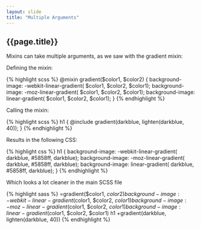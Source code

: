 ```yaml
---
layout: slide
title: "Multiple Arguments"
---
```


<section>

## {{page.title}}

Mixins can take multiple arguments, as we saw with the gradient mixin:

</section>

<section>

Defining the mixin:

{% highlight scss %}
@mixin gradient($color1, $color2) {
  background-image: -webkit-linear-gradient(
    $color1, $color2, $color1);
  background-image: -moz-linear-gradient(
    $color1, $color2, $color1);
  background-image: linear-gradient(
    $color1, $color2, $color1);
}
{% endhighlight %}

</section>

<section>

Calling the mixin:


{% highlight scss %}
h1 {
  @include gradient(darkblue,
    lighten(darkblue, 40));
}
{% endhighlight %}

</section>

<section>

Results in the following CSS:

{% highlight css %}
h1 {
  background-image: -webkit-linear-gradient(
    darkblue, #5858ff, darkblue);
  background-image: -moz-linear-gradient(
    darkblue, #5858ff, darkblue);
  background-image: linear-gradient(
    darkblue, #5858ff, darkblue); }
{% endhighlight %}

</section>

<section>

Which looks a lot cleaner in the main SCSS file

</section>


<aside class="notes">


{% highlight sass %}
=gradient($color1, $color2)
  background-image: -webkit-linear-gradient($color1, $color2, $color1)
  background-image: -moz-linear-gradient($color1, $color2, $color1)
  background-image: linear-gradient($color1, $color2, $color1)
h1
  +gradient(darkblue, lighten(darkblue, 40))
{% endhighlight %}

</aside>
